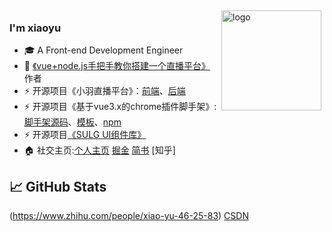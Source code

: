 <img src="https://github-readme-stats.vercel.app/api?username=sulgweb&show_icons=true" alt="logo" height="160" align="right" style="margin: 5px; margin-bottom: 20px;" />

### I'm xiaoyu

- 🎓 A Front-end Development Engineer
- 📖 [《vue+node.js手把手教你搭建一个直播平台》](https://juejin.cn/post/6868898254156333069)作者
- ⚡ 开源项目《小羽直播平台》：[前端](https://github.com/sulgweb/mylive-web)、[后端](https://github.com/sulgweb/mylive)
- ⚡ 开源项目《基于vue3.x的chrome插件脚手架》:[脚手架源码](https://github.com/sulgweb/sulg-plugin-cli)、[模板](https://github.com/sulgweb/sulg-plugin-template)、[npm](https://www.npmjs.com/package/sulg-plugin-cli)
- ⚡ 开源项目[《SULG UI组件库》](https://ui.sulg.top)
- 🏠 社交主页:[个人主页](https://my.sulg.top) [掘金](https://juejin.cn/user/3597257778926973) [简书](https://www.jianshu.com/u/4ab50cbafc3f) [知乎]

## &#x1f4c8; GitHub Stats
(https://www.zhihu.com/people/xiao-yu-46-25-83) [CSDN](https://blog.csdn.net/fly821760648)



<!--
**sulgweb/sulgweb** is a ✨ _special_ ✨ repository because its `README.md` (this file) appears on your GitHub profile.

Here are some ideas to get you started:

- 🔭 I’m currently working on ...
- 🌱 I’m currently learning ...
- 👯 I’m looking to collaborate on ...
- 🤔 I’m looking for help with ...
- 💬 Ask me about ...
- 📫 How to reach me: ...
- 😄 Pronouns: ...
- ⚡ Fun fact: ...
--> 

